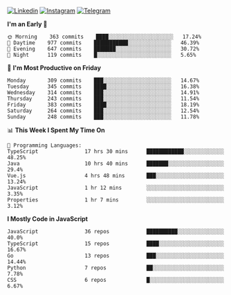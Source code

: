 [![Linkedin](https://img.shields.io/badge/-Archie-blue?style=flat-square&labelColor=gray&logo=Linkedin&logoColor=white&link=https://www.linkedin.com/in/archisdi)](https://www.linkedin.com/in/archisdi)
[![Instagram](https://img.shields.io/badge/-@archisdi-orange?style=flat-square&labelColor=gray&logo=Instagram&logoColor=white&link=https://www.instagram.com/archisdi)](https://www.instagram.com/archisdi)
[![Telegram](https://img.shields.io/badge/-aai-informational?style=flat-square&labelColor=gray&logo=telegram&logoColor=white&link=https://t.me/archisdi)](https://t.me/archisdi)

<!--START_SECTION:waka-->
**I'm an Early 🐤** 

```text
🌞 Morning    363 commits    ████░░░░░░░░░░░░░░░░░░░░░   17.24% 
🌆 Daytime    977 commits    ███████████░░░░░░░░░░░░░░   46.39% 
🌃 Evening    647 commits    ███████░░░░░░░░░░░░░░░░░░   30.72% 
🌙 Night      119 commits    █░░░░░░░░░░░░░░░░░░░░░░░░   5.65%

```
📅 **I'm Most Productive on Friday** 

```text
Monday       309 commits    ███░░░░░░░░░░░░░░░░░░░░░░   14.67% 
Tuesday      345 commits    ████░░░░░░░░░░░░░░░░░░░░░   16.38% 
Wednesday    314 commits    ███░░░░░░░░░░░░░░░░░░░░░░   14.91% 
Thursday     243 commits    ███░░░░░░░░░░░░░░░░░░░░░░   11.54% 
Friday       383 commits    ████░░░░░░░░░░░░░░░░░░░░░   18.19% 
Saturday     264 commits    ███░░░░░░░░░░░░░░░░░░░░░░   12.54% 
Sunday       248 commits    ███░░░░░░░░░░░░░░░░░░░░░░   11.78%

```


📊 **This Week I Spent My Time On** 

```text
💬 Programming Languages: 
TypeScript               17 hrs 30 mins      ████████████░░░░░░░░░░░░░   48.25% 
Java                     10 hrs 40 mins      ███████░░░░░░░░░░░░░░░░░░   29.4% 
Vue.js                   4 hrs 48 mins       ███░░░░░░░░░░░░░░░░░░░░░░   13.24% 
JavaScript               1 hr 12 mins        ░░░░░░░░░░░░░░░░░░░░░░░░░   3.35% 
Properties               1 hr 7 mins         ░░░░░░░░░░░░░░░░░░░░░░░░░   3.12%

```

**I Mostly Code in JavaScript** 

```text
JavaScript               36 repos            ██████████░░░░░░░░░░░░░░░   40.0% 
TypeScript               15 repos            ████░░░░░░░░░░░░░░░░░░░░░   16.67% 
Go                       13 repos            ███░░░░░░░░░░░░░░░░░░░░░░   14.44% 
Python                   7 repos             ██░░░░░░░░░░░░░░░░░░░░░░░   7.78% 
CSS                      6 repos             █░░░░░░░░░░░░░░░░░░░░░░░░   6.67%

```



<!--END_SECTION:waka-->